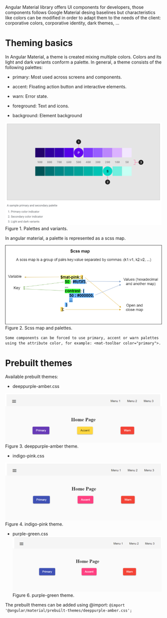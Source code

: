 Angular Material library offers UI components for developers, those components follows Google Material desing baselines but characteristics like colors can be modified in order to adapt them to the needs of the client: corporative colors, corporative identity, dark themes, …​

# Theming basics

In Angular Material, a theme is created mixing multiple colors. Colors and its light and dark variants conform a palette. In general, a theme consists of the following palettes:

- primary: Most used across screens and components.

- accent: Floating action button and interactive elements.

- warn: Error state.

- foreground: Text and icons.

- background: Element background

![Katacoda Logo](./assets/palette.png)
Figure 1. Palettes and variants.

In angular material, a palette is represented as a scss map.

![Katacoda Logo](./assets/scss-map.png)
Figure 2. Scss map and palettes.

`Some components can be forced to use primary, accent or warn palettes using the attribute color, for example: <mat-toolbar color="primary">.`

# Prebuilt themes

Available prebuilt themes:

- deeppurple-amber.css

![Katacoda Logo](./assets/deeppurple-amber.png)
Figure 3. deeppurple-amber theme.

- indigo-pink.css

![Katacoda Logo](./assets/indigo-pink.png)
Figure 4. indigo-pink theme.

- purple-green.css
  ![Katacoda Logo](./assets/indigo-pink.png)
  Figure 6. purple-green theme.

The prebuilt themes can be added using @import:
`@import '@angular/material/prebuilt-themes/deeppurple-amber.css';`
